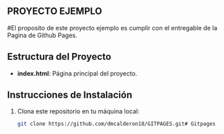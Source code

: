 ## PROYECTO EJEMPLO

#El proposito de este proyecto ejemplo es cumplir con el entregable de la Pagina de Github Pages.

## Estructura del Proyecto

- **index.html**: Página principal del proyecto.

## Instrucciones de Instalación

1. Clona este repositorio en tu máquina local:
   ```bash
   git clone https://github.com/dmcalderon18/GITPAGES.git#   G i t p a g e s  
 